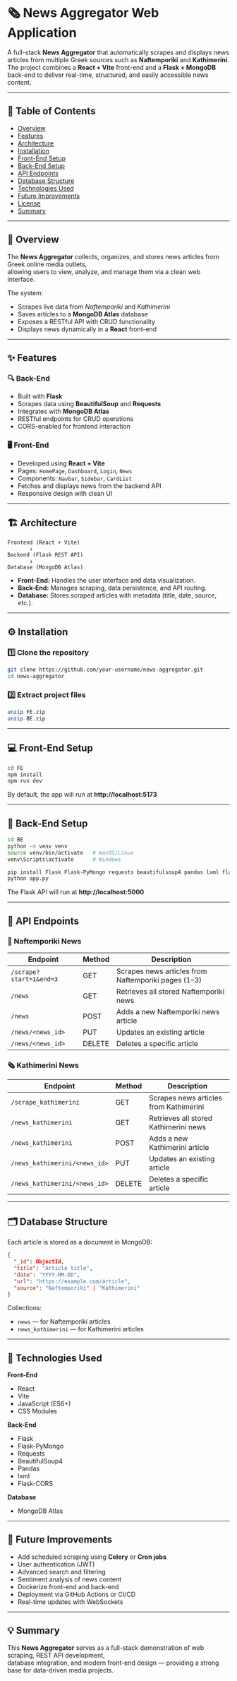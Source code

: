 # 🗞️ News Aggregator Web Application

A full-stack **News Aggregator** that automatically scrapes and displays news articles from multiple Greek sources such as **Naftemporiki** and **Kathimerini**.  
The project combines a **React + Vite** front-end and a **Flask + MongoDB** back-end to deliver real-time, structured, and easily accessible news content.

---

## 📖 Table of Contents

- [Overview](#overview)
- [Features](#features)
- [Architecture](#architecture)
- [Installation](#installation)
- [Front-End Setup](#front-end-setup)
- [Back-End Setup](#back-end-setup)
- [API Endpoints](#api-endpoints)
- [Database Structure](#database-structure)
- [Technologies Used](#technologies-used)
- [Future Improvements](#future-improvements)
- [License](#license)
- [Summary](#summary)

---

## 🧠 Overview

The **News Aggregator** collects, organizes, and stores news articles from Greek online media outlets,  
allowing users to view, analyze, and manage them via a clean web interface.

The system:
- Scrapes live data from *Naftemporiki* and *Kathimerini*
- Saves articles to a **MongoDB Atlas** database
- Exposes a RESTful API with CRUD functionality
- Displays news dynamically in a **React** front-end

---

## ✨ Features

### 🔍 Back-End
- Built with **Flask**
- Scrapes data using **BeautifulSoup** and **Requests**
- Integrates with **MongoDB Atlas**
- RESTful endpoints for CRUD operations
- CORS-enabled for frontend interaction

### 🖥️ Front-End
- Developed using **React + Vite**
- Pages: `HomePage`, `Dashboard`, `Login`, `News`
- Components: `Navbar`, `Sidebar`, `CardList`
- Fetches and displays news from the backend API
- Responsive design with clean UI

---

## 🏗️ Architecture

```
Frontend (React + Vite)
       ↓
Backend (Flask REST API)
       ↓
Database (MongoDB Atlas)
```

- **Front-End:** Handles the user interface and data visualization.  
- **Back-End:** Manages scraping, data persistence, and API routing.  
- **Database:** Stores scraped articles with metadata (title, date, source, etc.).

---

## ⚙️ Installation

### 1️⃣ Clone the repository
```bash
git clone https://github.com/your-username/news-aggregator.git
cd news-aggregator
```

### 2️⃣ Extract project files
```bash
unzip FE.zip
unzip BE.zip
```

---

## 💻 Front-End Setup

```bash
cd FE
npm install
npm run dev
```

By default, the app will run at **http://localhost:5173**

---

## 🧠 Back-End Setup

```bash
cd BE
python -m venv venv
source venv/bin/activate   # macOS/Linux
venv\Scripts\activate      # Windows

pip install Flask Flask-PyMongo requests beautifulsoup4 pandas lxml flask-cors
python app.py
```

The Flask API will run at **http://localhost:5000**

---

## 🔌 API Endpoints

### 📰 Naftemporiki News

| Endpoint | Method | Description |
|-----------|--------|-------------|
| `/scrape?start=1&end=3` | GET | Scrapes news articles from Naftemporiki pages (1–3) |
| `/news` | GET | Retrieves all stored Naftemporiki news |
| `/news` | POST | Adds a new Naftemporiki news article |
| `/news/<news_id>` | PUT | Updates an existing article |
| `/news/<news_id>` | DELETE | Deletes a specific article |

### 🗞️ Kathimerini News

| Endpoint | Method | Description |
|-----------|--------|-------------|
| `/scrape_kathimerini` | GET | Scrapes news articles from Kathimerini |
| `/news_kathimerini` | GET | Retrieves all stored Kathimerini news |
| `/news_kathimerini` | POST | Adds a new Kathimerini article |
| `/news_kathimerini/<news_id>` | PUT | Updates an existing article |
| `/news_kathimerini/<news_id>` | DELETE | Deletes a specific article |

---

## 🗂️ Database Structure

Each article is stored as a document in MongoDB:

```json
{
  "_id": ObjectId,
  "title": "Article title",
  "date": "YYYY-MM-DD",
  "url": "https://example.com/article",
  "source": "Naftemporiki" | "Kathimerini"
}
```

Collections:
- `news` — for Naftemporiki articles  
- `news_kathimerini` — for Kathimerini articles

---

## 🧩 Technologies Used

**Front-End**
- React
- Vite
- JavaScript (ES6+)
- CSS Modules

**Back-End**
- Flask
- Flask-PyMongo
- Requests
- BeautifulSoup4
- Pandas
- lxml
- Flask-CORS

**Database**
- MongoDB Atlas

---

## 🚀 Future Improvements

- Add scheduled scraping using **Celery** or **Cron jobs**
- User authentication (JWT)
- Advanced search and filtering
- Sentiment analysis of news content
- Dockerize front-end and back-end
- Deployment via GitHub Actions or CI/CD
- Real-time updates with WebSockets

---

## 💡 Summary

This **News Aggregator** serves as a full-stack demonstration of web scraping, REST API development,  
database integration, and modern front-end design — providing a strong base for data-driven media projects.
